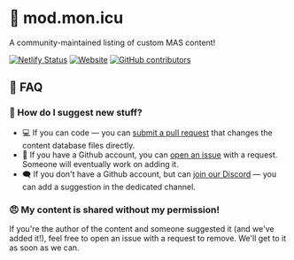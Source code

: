# 📗 mod.mon.icu

A community-maintained listing of custom MAS content!

[![Netlify Status](https://api.netlify.com/api/v1/badges/c3388572-e1ed-41dc-9995-fe1fd2a1530b/deploy-status)](https://app.netlify.com/sites/mod-mon-icu/deploys)
[![Website](https://img.shields.io/website?url=https%3A%2F%2Fmod.mon.icu%2F)](https://mod.mon.icu/)
[![GitHub contributors](https://img.shields.io/github/contributors/friends-of-monika/mod-mon-icu)](https://github.com/Friends-of-Monika/mod-mon-icu/graphs/contributors)

## 📖 FAQ

### 🤔 How do I suggest new stuff?

- 💻 If you can code &mdash; you can [submit a pull request](CONTRIBUTING.md)
  that changes the content database files directly.
- 🙋 If you have a Github account, you can [open an issue](https://github.com/Friends-of-Monika/mod-mon-icu/issues/new/choose)
  with a request. Someone will eventually work on adding it.
- 🗨️ If you don't have a Github account, but can [join our Discord](https://mon.icu/discord)
  &mdash; you can add a suggestion in the dedicated channel.

### 😠 My content is shared without my permission!

If you're the author of the content and someone suggested it (and we've added it!),
feel free to open an issue with a request to remove. We'll get to it as soon as we can.
